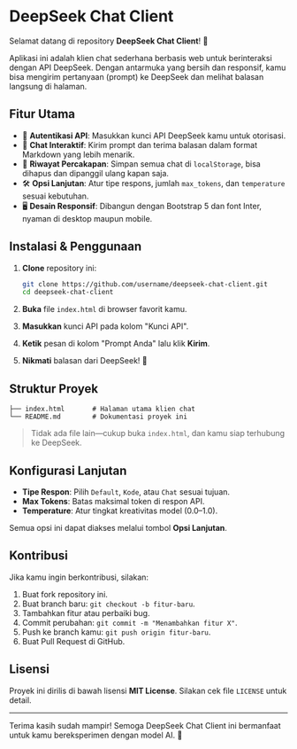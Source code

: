 # DeepSeek Chat Client

Selamat datang di repository **DeepSeek Chat Client**! 🎉

Aplikasi ini adalah klien chat sederhana berbasis web untuk berinteraksi dengan API DeepSeek. Dengan antarmuka yang bersih dan responsif, kamu bisa mengirim pertanyaan (prompt) ke DeepSeek dan melihat balasan langsung di halaman.

## Fitur Utama

* 🔑 **Autentikasi API**: Masukkan kunci API DeepSeek kamu untuk otorisasi.
* 💬 **Chat Interaktif**: Kirim prompt dan terima balasan dalam format Markdown yang lebih menarik.
* 📜 **Riwayat Percakapan**: Simpan semua chat di `localStorage`, bisa dihapus dan dipanggil ulang kapan saja.
* 🛠️ **Opsi Lanjutan**: Atur tipe respons, jumlah `max_tokens`, dan `temperature` sesuai kebutuhan.
* 🖥️ **Desain Responsif**: Dibangun dengan Bootstrap 5 dan font Inter, nyaman di desktop maupun mobile.

## Instalasi & Penggunaan

1. **Clone** repository ini:

   ```bash
   git clone https://github.com/username/deepseek-chat-client.git
   cd deepseek-chat-client
   ```

2. **Buka** file `index.html` di browser favorit kamu.

3. **Masukkan** kunci API pada kolom "Kunci API".

4. **Ketik** pesan di kolom "Prompt Anda" lalu klik **Kirim**.

5. **Nikmati** balasan dari DeepSeek! 🎈

## Struktur Proyek

```
├── index.html       # Halaman utama klien chat
└── README.md        # Dokumentasi proyek ini
```

> Tidak ada file lain—cukup buka `index.html`, dan kamu siap terhubung ke DeepSeek.

## Konfigurasi Lanjutan

* **Tipe Respon**: Pilih `Default`, `Kode`, atau `Chat` sesuai tujuan.
* **Max Tokens**: Batas maksimal token di respon API.
* **Temperature**: Atur tingkat kreativitas model (0.0–1.0).

Semua opsi ini dapat diakses melalui tombol **Opsi Lanjutan**.

## Kontribusi

Jika kamu ingin berkontribusi, silakan:

1. Buat fork repository ini.
2. Buat branch baru: `git checkout -b fitur-baru`.
3. Tambahkan fitur atau perbaiki bug.
4. Commit perubahan: `git commit -m "Menambahkan fitur X"`.
5. Push ke branch kamu: `git push origin fitur-baru`.
6. Buat Pull Request di GitHub.

## Lisensi

Proyek ini dirilis di bawah lisensi **MIT License**. Silakan cek file `LICENSE` untuk detail.

---

Terima kasih sudah mampir! Semoga DeepSeek Chat Client ini bermanfaat untuk kamu bereksperimen dengan model AI. 🚀
